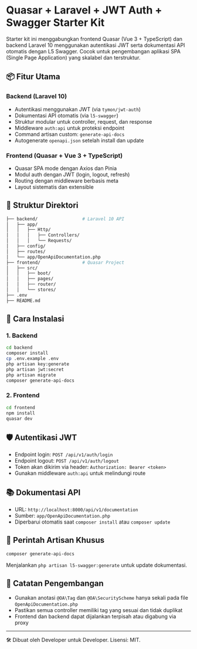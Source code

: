 # Quasar + Laravel + JWT Auth + Swagger Starter Kit

Starter kit ini menggabungkan frontend Quasar (Vue 3 + TypeScript) dan backend
Laravel 10 menggunakan autentikasi JWT serta dokumentasi API otomatis dengan L5
Swagger. Cocok untuk pengembangan aplikasi SPA (Single Page Application) yang
skalabel dan terstruktur.

## 📦 Fitur Utama

### Backend (Laravel 10)

- Autentikasi menggunakan JWT (via `tymon/jwt-auth`)
- Dokumentasi API otomatis (via `l5-swagger`)
- Struktur modular untuk controller, request, dan response
- Middleware `auth:api` untuk proteksi endpoint
- Command artisan custom: `generate-api-docs`
- Autogenerate `openapi.json` setelah install dan update

### Frontend (Quasar + Vue 3 + TypeScript)

- Quasar SPA mode dengan Axios dan Pinia
- Modul auth dengan JWT (login, logout, refresh)
- Routing dengan middleware berbasis meta
- Layout sistematis dan extensible

## 📂 Struktur Direktori

```bash
├── backend/                 # Laravel 10 API
│   ├── app/
│   │   ├── Http/
│   │   │   ├── Controllers/
│   │   │   └── Requests/
│   ├── config/
│   ├── routes/
│   └── app/OpenApiDocumentation.php
├── frontend/                # Quasar Project
│   ├── src/
│   │   ├── boot/
│   │   ├── pages/
│   │   ├── router/
│   │   └── stores/
├── .env
├── README.md
```

## 🚀 Cara Instalasi

### 1. Backend

```bash
cd backend
composer install
cp .env.example .env
php artisan key:generate
php artisan jwt:secret
php artisan migrate
composer generate-api-docs
```

### 2. Frontend

```bash
cd frontend
npm install
quasar dev
```

## 🛡️ Autentikasi JWT

- Endpoint login: `POST /api/v1/auth/login`
- Endpoint logout: `POST /api/v1/auth/logout`
- Token akan dikirim via header: `Authorization: Bearer <token>`
- Gunakan middleware `auth:api` untuk melindungi route

## 📚 Dokumentasi API

- URL: `http://localhost:8000/api/v1/documentation`
- Sumber: `app/OpenApiDocumentation.php`
- Diperbarui otomatis saat `composer install` atau `composer update`

## 🧰 Perintah Artisan Khusus

```bash
composer generate-api-docs
```

Menjalankan `php artisan l5-swagger:generate` untuk update dokumentasi.

## 📝 Catatan Pengembangan

- Gunakan anotasi `@OA\Tag` dan `@OA\SecurityScheme` hanya sekali pada file
  `OpenApiDocumentation.php`
- Pastikan semua controller memiliki tag yang sesuai dan tidak duplikat
- Frontend dan backend dapat dijalankan terpisah atau digabung via proxy

---

🛠️ Dibuat oleh Developer untuk Developer. Lisensi: MIT.
